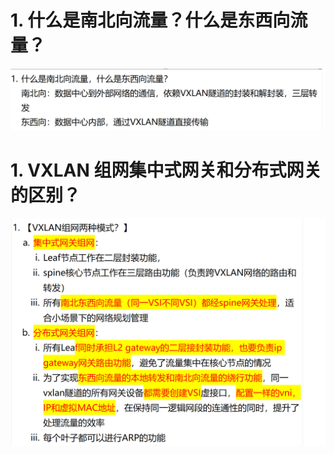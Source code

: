 # 1. 什么是南北向流量？什么是东西向流量？

![alt text](images/面试题---VXLAN组网/image-2.png)

# 1. VXLAN 组网集中式网关和分布式网关的区别？

![alt text](images/面试题---VXLAN组网/image.png)
